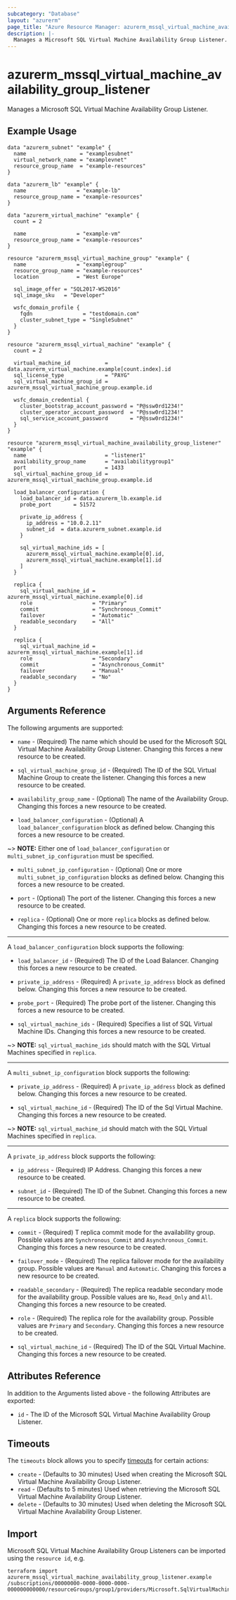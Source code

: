 ```yaml
---
subcategory: "Database"
layout: "azurerm"
page_title: "Azure Resource Manager: azurerm_mssql_virtual_machine_availability_group_listener"
description: |-
  Manages a Microsoft SQL Virtual Machine Availability Group Listener.
---
```


# azurerm_mssql_virtual_machine_availability_group_listener

Manages a Microsoft SQL Virtual Machine Availability Group Listener.

## Example Usage

```hcl
data "azurerm_subnet" "example" {
  name                 = "examplesubnet"
  virtual_network_name = "examplevnet"
  resource_group_name  = "example-resources"
}

data "azurerm_lb" "example" {
  name                = "example-lb"
  resource_group_name = "example-resources"
}

data "azurerm_virtual_machine" "example" {
  count = 2

  name                = "example-vm"
  resource_group_name = "example-resources"
}

resource "azurerm_mssql_virtual_machine_group" "example" {
  name                = "examplegroup"
  resource_group_name = "example-resources"
  location            = "West Europe"

  sql_image_offer = "SQL2017-WS2016"
  sql_image_sku   = "Developer"

  wsfc_domain_profile {
    fqdn                = "testdomain.com"
    cluster_subnet_type = "SingleSubnet"
  }
}

resource "azurerm_mssql_virtual_machine" "example" {
  count = 2

  virtual_machine_id           = data.azurerm_virtual_machine.example[count.index].id
  sql_license_type             = "PAYG"
  sql_virtual_machine_group_id = azurerm_mssql_virtual_machine_group.example.id

  wsfc_domain_credential {
    cluster_bootstrap_account_password = "P@ssw0rd1234!"
    cluster_operator_account_password  = "P@ssw0rd1234!"
    sql_service_account_password       = "P@ssw0rd1234!"
  }
}

resource "azurerm_mssql_virtual_machine_availability_group_listener" "example" {
  name                         = "listener1"
  availability_group_name      = "availabilitygroup1"
  port                         = 1433
  sql_virtual_machine_group_id = azurerm_mssql_virtual_machine_group.example.id

  load_balancer_configuration {
    load_balancer_id = data.azurerm_lb.example.id
    probe_port       = 51572

    private_ip_address {
      ip_address = "10.0.2.11"
      subnet_id  = data.azurerm_subnet.example.id
    }

    sql_virtual_machine_ids = [
      azurerm_mssql_virtual_machine.example[0].id,
      azurerm_mssql_virtual_machine.example[1].id
    ]
  }

  replica {
    sql_virtual_machine_id = azurerm_mssql_virtual_machine.example[0].id
    role                   = "Primary"
    commit                 = "Synchronous_Commit"
    failover               = "Automatic"
    readable_secondary     = "All"
  }

  replica {
    sql_virtual_machine_id = azurerm_mssql_virtual_machine.example[1].id
    role                   = "Secondary"
    commit                 = "Asynchronous_Commit"
    failover               = "Manual"
    readable_secondary     = "No"
  }
}
```

## Arguments Reference

The following arguments are supported:

* `name` - (Required) The name which should be used for the Microsoft SQL Virtual Machine Availability Group Listener. Changing this forces a new resource to be created.

* `sql_virtual_machine_group_id` - (Required) The ID of the SQL Virtual Machine Group to create the listener. Changing this forces a new resource to be created.

* `availability_group_name` - (Optional) The name of the Availability Group. Changing this forces a new resource to be created.

* `load_balancer_configuration` - (Optional) A `load_balancer_configuration` block as defined below. Changing this forces a new resource to be created.

~> **NOTE:** Either one of `load_balancer_configuration` or `multi_subnet_ip_configuration` must be specified.

* `multi_subnet_ip_configuration` - (Optional) One or more `multi_subnet_ip_configuration` blocks as defined below. Changing this forces a new resource to be created.

* `port` - (Optional) The port of the listener. Changing this forces a new resource to be created.

* `replica` - (Optional) One or more `replica` blocks as defined below. Changing this forces a new resource to be created.

---

A `load_balancer_configuration` block supports the following:

* `load_balancer_id` - (Required) The ID of the Load Balancer. Changing this forces a new resource to be created.

* `private_ip_address` - (Required) A `private_ip_address` block as defined below. Changing this forces a new resource to be created.

* `probe_port` - (Required) The probe port of the listener. Changing this forces a new resource to be created.

* `sql_virtual_machine_ids` - (Required) Specifies a list of SQL Virtual Machine IDs. Changing this forces a new resource to be created.

~> **NOTE:** `sql_virtual_machine_ids` should match with the SQL Virtual Machines specified in `replica`.

---

A `multi_subnet_ip_configuration` block supports the following:

* `private_ip_address` - (Required) A `private_ip_address` block as defined below. Changing this forces a new resource to be created.

* `sql_virtual_machine_id` - (Required) The ID of the Sql Virtual Machine. Changing this forces a new resource to be created.

~> **NOTE:** `sql_virtual_machine_id` should match with the SQL Virtual Machines specified in `replica`.

---

A `private_ip_address` block supports the following:

* `ip_address` - (Required) IP Address. Changing this forces a new resource to be created.

* `subnet_id` - (Required) The ID of the Subnet. Changing this forces a new resource to be created.

---

A `replica` block supports the following:

* `commit` - (Required) T replica commit mode for the availability group. Possible values are `Synchronous_Commit` and `Asynchronous_Commit`. Changing this forces a new resource to be created.

* `failover_mode` - (Required) The replica failover mode for the availability group. Possible values are `Manual` and `Automatic`. Changing this forces a new resource to be created.

* `readable_secondary` - (Required) The replica readable secondary mode for the availability group. Possible values are `No`, `Read_Only` and `All`. Changing this forces a new resource to be created.

* `role` - (Required) The replica role for the availability group. Possible values are `Primary` and `Secondary`. Changing this forces a new resource to be created.

* `sql_virtual_machine_id` - (Required) The ID of the SQL Virtual Machine. Changing this forces a new resource to be created.

## Attributes Reference

In addition to the Arguments listed above - the following Attributes are exported: 

* `id` - The ID of the Microsoft SQL Virtual Machine Availability Group Listener.

## Timeouts

The `timeouts` block allows you to specify [timeouts](https://www.terraform.io/language/resources/syntax#operation-timeouts) for certain actions:

* `create` - (Defaults to 30 minutes) Used when creating the Microsoft SQL Virtual Machine Availability Group Listener.
* `read` - (Defaults to 5 minutes) Used when retrieving the Microsoft SQL Virtual Machine Availability Group Listener.
* `delete` - (Defaults to 30 minutes) Used when deleting the Microsoft SQL Virtual Machine Availability Group Listener.

## Import

Microsoft SQL Virtual Machine Availability Group Listeners can be imported using the `resource id`, e.g.

```shell
terraform import azurerm_mssql_virtual_machine_availability_group_listener.example /subscriptions/00000000-0000-0000-0000-000000000000/resourceGroups/group1/providers/Microsoft.SqlVirtualMachine/sqlVirtualMachineGroups/vmgroup1/availabilityGroupListeners/listener1
```
